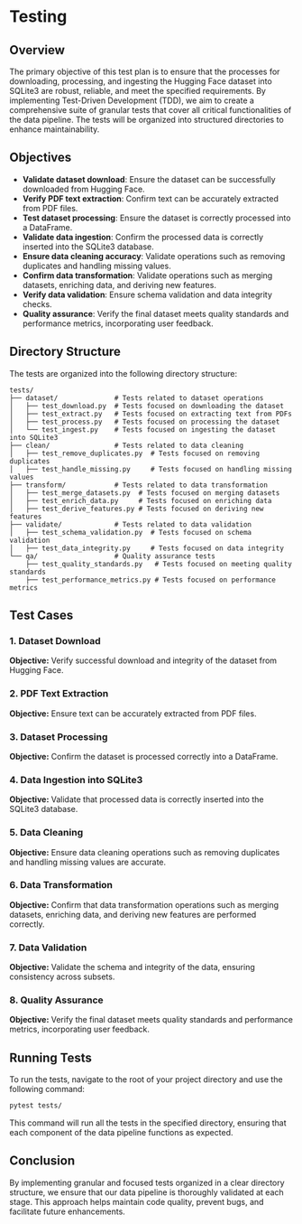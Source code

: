 # Testing

## Overview

The primary objective of this test plan is to ensure that the processes for downloading, processing, and ingesting the Hugging Face dataset into SQLite3 are robust, reliable, and meet the specified requirements. By implementing Test-Driven Development (TDD), we aim to create a comprehensive suite of granular tests that cover all critical functionalities of the data pipeline. The tests will be organized into structured directories to enhance maintainability.

## Objectives

- **Validate dataset download**: Ensure the dataset can be successfully downloaded from Hugging Face.
- **Verify PDF text extraction**: Confirm text can be accurately extracted from PDF files.
- **Test dataset processing**: Ensure the dataset is correctly processed into a DataFrame.
- **Validate data ingestion**: Confirm the processed data is correctly inserted into the SQLite3 database.
- **Ensure data cleaning accuracy**: Validate operations such as removing duplicates and handling missing values.
- **Confirm data transformation**: Validate operations such as merging datasets, enriching data, and deriving new features.
- **Verify data validation**: Ensure schema validation and data integrity checks.
- **Quality assurance**: Verify the final dataset meets quality standards and performance metrics, incorporating user feedback.

## Directory Structure

The tests are organized into the following directory structure:

```
tests/
├── dataset/              # Tests related to dataset operations
│   ├── test_download.py  # Tests focused on downloading the dataset
│   ├── test_extract.py   # Tests focused on extracting text from PDFs
│   ├── test_process.py   # Tests focused on processing the dataset
│   └── test_ingest.py    # Tests focused on ingesting the dataset into SQLite3
├── clean/                # Tests related to data cleaning
│   ├── test_remove_duplicates.py  # Tests focused on removing duplicates
│   ├── test_handle_missing.py     # Tests focused on handling missing values
├── transform/            # Tests related to data transformation
│   ├── test_merge_datasets.py  # Tests focused on merging datasets
│   ├── test_enrich_data.py     # Tests focused on enriching data
│   ├── test_derive_features.py # Tests focused on deriving new features
├── validate/             # Tests related to data validation
│   ├── test_schema_validation.py  # Tests focused on schema validation
│   ├── test_data_integrity.py     # Tests focused on data integrity
└── qa/                   # Quality assurance tests
    ├── test_quality_standards.py   # Tests focused on meeting quality standards
    ├── test_performance_metrics.py # Tests focused on performance metrics
```

## Test Cases

### 1. Dataset Download

**Objective:** Verify successful download and integrity of the dataset from Hugging Face.

### 2. PDF Text Extraction

**Objective:** Ensure text can be accurately extracted from PDF files.

### 3. Dataset Processing

**Objective:** Confirm the dataset is processed correctly into a DataFrame.

### 4. Data Ingestion into SQLite3

**Objective:** Validate that processed data is correctly inserted into the SQLite3 database.

### 5. Data Cleaning

**Objective:** Ensure data cleaning operations such as removing duplicates and handling missing values are accurate.

### 6. Data Transformation

**Objective:** Confirm that data transformation operations such as merging datasets, enriching data, and deriving new features are performed correctly.

### 7. Data Validation

**Objective:** Validate the schema and integrity of the data, ensuring consistency across subsets.

### 8. Quality Assurance

**Objective:** Verify the final dataset meets quality standards and performance metrics, incorporating user feedback.

## Running Tests

To run the tests, navigate to the root of your project directory and use the following command:

```bash
pytest tests/
```

This command will run all the tests in the specified directory, ensuring that each component of the data pipeline functions as expected.

## Conclusion

By implementing granular and focused tests organized in a clear directory structure, we ensure that our data pipeline is thoroughly validated at each stage. This approach helps maintain code quality, prevent bugs, and facilitate future enhancements.
